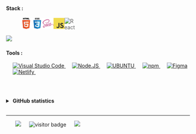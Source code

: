 
<!-- **eitherwiser/eitherwiser** is a ✨ _special_ ✨ repository because its `README.md` (this file) appears on your GitHub profile. -->


#### Stack :

> <img align="left" alt="HTML5" width="30px" src="https://raw.githubusercontent.com/github/explore/80688e429a7d4ef2fca1e82350fe8e3517d3494d/topics/html/html.png" />
> <img align="left" alt="CSS3" width="30px" src="https://raw.githubusercontent.com/github/explore/80688e429a7d4ef2fca1e82350fe8e3517d3494d/topics/css/css.png" />
> <img align="left" alt="Sass" width="30px" src="https://raw.githubusercontent.com/github/explore/80688e429a7d4ef2fca1e82350fe8e3517d3494d/topics/sass/sass.png" />
> <img align="left" alt="JavaScript" width="30px" src="https://raw.githubusercontent.com/github/explore/80688e429a7d4ef2fca1e82350fe8e3517d3494d/topics/javascript/javascript.png" />
> <!--<img align="left" alt="React" width="30px" src="https://raw.githubusercontent.com/github/explore/80688e429a7d4ef2fca1e82350fe8e3517d3494d/topics/react/react.png" />-->
> <img align="left" alt="React" width="30px" src="https://reactjs.org/favicon.ico" />

<br><br>

</a> 
<a gref="https://github.com/DenverCoder1/github-readme-stats" aling="left"> <img height="100" src="https://github-readme-stats.vercel.app/api/top-langs/?username=anuraghazra&hide_title=true&layout=compact&theme=github_dark&hide_border=true" />
</a>


####  Tools : <br> 
<span>&ensp;&ensp;</span>
<a href="https://code.visualstudio.com"> <img alt="Visual Studio Code" width="30px" src="https://code.visualstudio.com/favicon.ico" /> </a>
<span>&ensp;&ensp;</span>
<a href="https://nodejs.org"> <img aling="left" alt="Node.JS" width="30" src="https://nodejs.org/static/images/favicons/apple-touch-icon.png" /> </a>
<span>&ensp;&ensp;</span>
<a href="https://ubuntu.com"> <img aling="left" alt="UBUNTU" width="30" src="https://assets.ubuntu.com/v1/49a1a858-favicon-32x32.png" /> </a>
<span>&ensp;&ensp;</span>
<a href="https://www.npmjs.com"> <img aling="left" alt="npm" width="30" src="https://static.npmjs.com/58a19602036db1daee0d7863c94673a4.png" /> </a>
<span>&ensp;&ensp;</span>
<a href="https://figma.com"> <img aling="left" alt="Figma" width="30" src="https://static.figma.com/app/icon/1/favicon.png" /> </a>
<span>&ensp;&ensp;</span>
<a href="https://netlify.com"> <img aling="left" alt="Netlify" width="30" src="https://www.netlify.com/v3/static/favicon/apple-touch-icon.png" /> </a>
<span>&ensp;&ensp;</span>
<br><br>




<span>&ensp;</span> <details> <summary><b> &nbsp;GitHub statistics</b></summary>
<a href="https://github.com/ashutosh00710/github-readme-activity-graph" aling="left" >    
 <img height="220" width=640 align="left" src="https://activity-graph.herokuapp.com/graph?username=eitherwiser&hide_border=true&color=808080&bg_color=0D1117&line=403040&hide_title=true&bg_color=0d1117&theme=react-dark" />
</a> 
<a href="https://git.io/streak-stats"  aling="right">
 <img height="220" width=300 src="http://github-readme-streak-stats.herokuapp.com?user=eitherwiser&background=0d1117&theme=github-dark&hide_border=true&date_format=%5BY.%5Dn.j&ring=604040&dates=808080&stroke=131313&fire=E34C46" />
</a> 
<span>&ensp;&ensp;</span>
<a gref="https://github.com/DenverCoder1/github-readme-stats" aling="left"> <img height="100" width=300 src="https://github-readme-stats.vercel.app/api?hide_title=true&hide=stars&username=eitherwiser&show_icons=true&bg_color=0d1117&theme=github_dark&icon_color=366399&hide_border=true" />
</a>
</details>
 
<br>
<hr color="red">
<p aling="right">
<span>&ensp;&ensp;&ensp;</span>
<img src="https://komarev.com/ghpvc/?username=eitherwiser&style=flat&label=Profile%20views&color=gray"><img>
<span>&ensp;&ensp;</span>
<img src="https://visitor-badge.glitch.me/badge?page_id=eitherwiser.eitherwiser&right_color=gray&label=Views" alt="visitor badge"/>
<span>&ensp;&ensp;</span>
<img src="https://badges.pufler.dev/visits/eitherwiser/eitherwiser?color=gray&logo=github" />
</p>

<!-- <a href="https://github.com/techytushar/random-memer"><img src='https://random-memer.herokuapp.com/' title="Meme" alt="Please refresh the page if the meme doesn't show up." height="400"></a> -->







 
<!--
Here are some ideas to get you started:

- 🔭 I’m currently working on ...
- 🌱 I’m currently learning ...
- 👯 I’m looking to collaborate on ...
- 🤔 I’m looking for help with ...
- 💬 Ask me about ...
- 📫 How to reach me: ...
- 😄 Pronouns: ...
- ⚡ Fun fact: ...
-->
